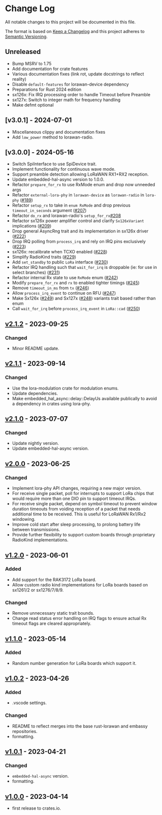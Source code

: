 # Change Log

All notable changes to this project will be documented in this file.

The format is based on [Keep a Changelog](http://keepachangelog.com/)
and this project adheres to [Semantic Versioning](http://semver.org/).

## Unreleased

- Bump MSRV to 1.75
- Add documentation for crate features
- Various documentation fixes (link rot, update docstrings to reflect reality)
- Disable `default-features` for lorawan-device dependency
- Preparations for Rust 2024 edition
- sx126x: Fix IRQ processing order to handle Timeout before Preamble
- sx127x: Switch to integer math for frequency handling
- Make defmt optional

## [v3.0.1] - 2024-07-01

- Miscellaneous clippy and documentation fixes
- Add `low_power` method to lorawan-radio.

## [v3.0.0] - 2024-05-16

- Switch SpiInterface to use SpiDevice trait.
- Implement functionality for continuous wave mode.
- Support preamble detection allowing LoRaWAN RX1+RX2 reception.
- Update embedded-hal-async version to 1.0.0.
- Refactor `prepare_for_rx` to use RxMode enum and drop now unneeded args
- Refactor `external-lora-phy` in `lorawan-device` as `lorawan-radio` in `lora-phy` ([#189](https://github.com/lora-rs/lora-rs/pull/189))
- Refactor `setup_rx` to take in `enum RxMode` and drop previous `timeout_in_seconds` argument ([#207](https://github.com/lora-rs/lora-rs/pull/207))
- Refactor `do_rx` and lorawan-radio's `setup_for_rx`[#208](https://github.com/lora-rs/lora-rs/pull/208)
- Refactor sx126x power amplifier control and clarify `Sx126xVariant` implications ([#209](https://github.com/lora-rs/lora-rs/pull/209))
- Drop general AsyncRng trait and its implementation in sx126x driver ([#222](https://github.com/lora-rs/lora-rs/pull/227))
- Drop IRQ polling from `process_irq` and rely on IRQ pins exclusively ([#223](https://github.com/lora-rs/lora-rs/pull/223))
- sx126x: recalibrate when TCXO enabled ([#228](https://github.com/lora-rs/lora-rs/pull/228))
- Simplify RadioKind traits ([#229](https://github.com/lora-rs/lora-rs/pull/229))
- Add `set_standby` to public `LoRa` interface ([#230](https://github.com/lora-rs/lora-rs/pull/230))
- Refactor IRQ handling such that `wait_for_irq` is droppable (ie: for use in select branches) ([#231](https://github.com/lora-rs/lora-rs/pull/231))
- Refactor internal Rx state to use `RxMode` enum ([#242](https://github.com/lora-rs/lora-rs/pull/242))
- Modify `prepare_for_rx` and `rx` to enabled tighter timings ([#245](https://github.com/lora-rs/lora-rs/pull/245))
- Remove `timeout_in_ms` from `tx` ([#246](https://github.com/lora-rs/lora-rs/pull/246))
- Allow `process_irq_event` to continue on RFU ([#247](https://github.com/lora-rs/lora-rs/pull/247))
- Make Sx126x ([#249](https://github.com/lora-rs/lora-rs/pull/249)) and Sx127x ([#248](https://github.com/lora-rs/lora-rs/pull/248)) variants trait based rather than enum 
- Call `wait_for_irq` before `process_irq_event` in `LoRa::cad` ([#250](https://github.com/lora-rs/lora-rs/pull/250))

## [v2.1.2] - 2023-09-25

### Changed
- Minor README update.

## [v2.1.1] - 2023-09-14

### Changed
- Use the lora-modulation crate for modulation enums.
- Update dependencies.
- Make embedded_hal_async::delay::DelayUs available publically to avoid a dependency in crates using lora-phy.

## [v2.1.0] - 2023-07-07

### Changed
- Update nightly version.
- Update embedded-hal-async version.

## [v2.0.0] - 2023-06-25

### Changed
- Implement lora-phy API changes, requiring a new major version.
- For receive single packet, poll for interrupts to support LoRa chips that would require more than one DIO pin to support timeout IRQs.
- For receive single packet, depend on symbol timeout to prevent window duration timeouts from voiding reception of a packet that needs additional time to be received. This is useful for LoRaWAN Rx1/Rx2 windowing.
- Improve cold start after sleep processing, to prolong battery life between transmissions.
- Provide further flexibility to support custom boards through proprietary RadioKind implementations.

## [v1.2.0] - 2023-06-01

### Added
- Add support for the RAK3172 LoRa board.
- Allow custom radio kind implementations for LoRa boards based on sx1261/2 or sx1276/7/8/9.

### Changed
- Remove unnecessary static trait bounds.
- Change read status error handling on IRQ flags to ensure actual Rx timeout flags are cleared appropriately.

## [v1.1.0] - 2023-05-14

### Added
- Random number generation for LoRa boards which support it.

## [v1.0.2] - 2023-04-26

### Added
- .vscode settings.

### Changed
- README to reflect merges into the base rust-lorawan and embassy repositories.
- formatting.

## [v1.0.1] - 2023-04-21

### Changed
- `embedded-hal-async` version.
- formatting.

## [v1.0.0] - 2023-04-14

- first release to crates.io.


[Unreleased]: https://github.com/embassy-rs/lora-phy/compare/v2.1.2...HEAD
[v2.1.2]: https://github.com/embassy-rs/lora-phy/compare/v2.1.1...v2.1.2
[v2.1.1]: https://github.com/embassy-rs/lora-phy/compare/v2.1.0...v2.1.1
[v2.1.0]: https://github.com/embassy-rs/lora-phy/compare/v2.0.0...v2.1.0
[v2.0.0]: https://github.com/embassy-rs/lora-phy/compare/v1.2.0...v2.0.0
[v1.2.0]: https://github.com/embassy-rs/lora-phy/compare/v1.1.0...v1.2.0
[v1.1.0]: https://github.com/embassy-rs/lora-phy/compare/v1.0.2...v1.1.0
[v1.0.2]: https://github.com/embassy-rs/lora-phy/compare/v1.0.1...v1.0.2
[v1.0.1]: https://github.com/embassy-rs/lora-phy/compare/v1.0.0...v1.0.1
[v1.0.0]: https://github.com/embassy-rs/lora-phy/tree/v1.0.0

